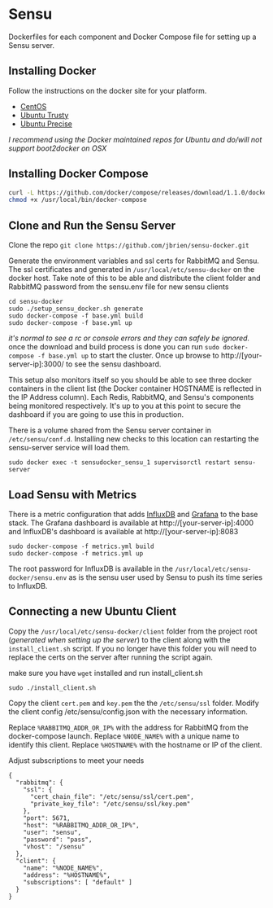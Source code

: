 Sensu
============

Dockerfiles for each component and Docker Compose file for setting up a Sensu server.

Installing Docker
-----------------
Follow the instructions on the docker site for your platform.
* [CentOS](https://docs.docker.com/installation/centos/)
* [Ubuntu Trusty](https://docs.docker.com/installation/ubuntulinux/#docker-maintained-package-installation)
* [Ubuntu Precise](https://docs.docker.com/installation/ubuntulinux/#ubuntu-precise-1204-lts-64-bit)

_I recommend using the Docker maintained repos for Ubuntu and do/will not support boot2docker on OSX_

Installing Docker Compose
-------------------------

```bash
curl -L https://github.com/docker/compose/releases/download/1.1.0/docker-compose-`uname -s`-`uname -m` > /usr/local/bin/docker-compose
chmod +x /usr/local/bin/docker-compose
```

Clone and Run the Sensu Server
------------------------------

Clone the repo ```git clone https://github.com/jbrien/sensu-docker.git```

Generate the environment variables and ssl certs for RabbitMQ and Sensu. The ssl certificates and generated in `/usr/local/etc/sensu-docker` on the docker host. Take note of this to be able and distribute the client folder and RabbitMQ password from the sensu.env file for new sensu clients

```
cd sensu-docker
sudo ./setup_sensu_docker.sh generate
sudo docker-compose -f base.yml build
sudo docker-compose -f base.yml up
```

_it's normal to see a rc or console errors and they can safely be ignored._ once the download and build process is done you can run `sudo docker-compose -f base.yml up` to start the cluster. Once up browse to http://[your-server-ip]:3000/ to see the sensu dashboard.

This setup also monitors itself so you should be able to see three docker containers in the client list (the Docker container HOSTNAME is reflected in the IP Address column). Each Redis, RabbitMQ, and Sensu's components being monitored respectively. It's up to you at this point to secure the dashboard if you are going to use this in production.

There is a volume shared from the Sensu server container in `/etc/sensu/conf.d`. Installing new checks to this location can restarting the sensu-server service will load them.

`sudo docker exec -t sensudocker_sensu_1 supervisorctl restart sensu-server`

Load Sensu with Metrics
-----------------------

There is a metric configuration that adds [InfluxDB](http://influxdb.com) and [Grafana](http://www.grafana.org) to the base stack. The Grafana dashboard is available at http://[your-server-ip]:4000 and InfluxDB's dashboard is available at http://[your-server-ip]:8083

```
sudo docker-compose -f metrics.yml build
sudo docker-compose -f metrics.yml up
```

The root password for InfluxDB is available in the `/usr/local/etc/sensu-docker/sensu.env` as is the sensu user used by Sensu to push its time series to InfluxDB.

Connecting a new Ubuntu Client
-----------------------

Copy the `/usr/local/etc/sensu-docker/client` folder from the project root (_generated when setting up the server_) to the client along with the `install_client.sh` script. If you no longer have this folder you will need to replace the certs on the server after running the script again.

make sure you have `wget` installed and run install_client.sh

```
sudo ./install_client.sh
```
Copy the client `cert.pem` and `key.pem` the the `/etc/sensu/ssl` folder.
Modify the client config /etc/sensu/config.json with the necessary information.

Replace `%RABBITMQ_ADDR_OR_IP%` with the address for RabbitMQ from the docker-compose launch.
Replace `%NODE_NAME%` with a unique name to identify this client.
Replace `%HOSTNAME%` with the hostname or IP of the client.

Adjust subscriptions to meet your needs

```
{
  "rabbitmq": {
    "ssl": {
      "cert_chain_file": "/etc/sensu/ssl/cert.pem",
      "private_key_file": "/etc/sensu/ssl/key.pem"
    },
    "port": 5671,
    "host": "%RABBITMQ_ADDR_OR_IP%",
    "user": "sensu",
    "password": "pass",
    "vhost": "/sensu"
  },
  "client": {
    "name": "%NODE_NAME%",
    "address": "%HOSTNAME%",
    "subscriptions": [ "default" ]
  }
}
```
